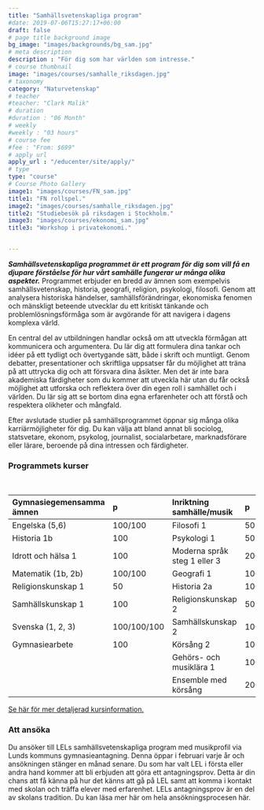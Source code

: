 ```yaml
---
title: "Samhällsvetenskapliga program"
#date: 2019-07-06T15:27:17+06:00
draft: false
# page title background image
bg_image: "images/backgrounds/bg_sam.jpg"
# meta description
description : "För dig som har världen som intresse."
# course thumbnail
image: "images/courses/samhalle_riksdagen.jpg"
# taxonomy
category: "Naturvetenskap"
# teacher
#teacher: "Clark Malik"
# duration
#duration : "06 Month"
# weekly
#weekly : "03 hours"
# course fee
#fee : "From: $699"
# apply url
apply_url : "/educenter/site/apply/"
# type
type: "course"
# Course Photo Gallery
image1: "images/courses/FN_sam.jpg"
title1: "FN rollspel." 
image2: "images/courses/samhalle_riksdagen.jpg"
title2: "Studiebesök på riksdagen i Stockholm." 
image3: "images/courses/ekonomi_sam.jpg"
title3: "Workshop i privatekonomi." 


---
```



**_Samhällsvetenskapliga programmet är ett program för dig som vill få en djupare förståelse för hur vårt samhälle fungerar ur många olika aspekter._** Programmet erbjuder en bredd av ämnen som exempelvis samhällsvetenskap, historia, geografi, religion, psykologi, filosofi. Genom att analysera historiska händelser, samhällsförändringar, ekonomiska fenomen och mänskligt beteende utvecklar du ett kritiskt tänkande och problemlösningsförmåga som är avgörande för att navigera i dagens komplexa värld.

En central del av utbildningen handlar också om att utveckla förmågan att kommunicera och argumentera. Du lär dig att formulera dina tankar och idéer på ett tydligt och övertygande sätt, både i skrift och muntligt. Genom debatter, presentationer och skriftliga uppsatser får du möjlighet att träna på att uttrycka dig och att försvara dina åsikter. Men det är inte bara akademiska färdigheter som du kommer att utveckla här utan du får också möjlighet att utforska och reflektera över din egen roll i samhället och i världen. Du lär sig att se bortom dina egna erfarenheter och att förstå och respektera olikheter och mångfald. 


Efter avslutade studier på samhällsprogrammet öppnar sig många olika karriärmöjligheter för dig. Du kan välja att bland annat bli sociolog, statsvetare, ekonom, psykolog, journalist, socialarbetare, marknadsförare eller lärare, beroende på dina intressen och färdigheter. </p>

### Programmets kurser
<br/>

|Gymnasiegemensamma ämnen|p| Inriktning samhälle/musik|p|Individuella val|p|
|:-|:-|:-|:-|:-|:-|
| Engelska (5,6)     |100/100      |Filosofi 1                   |50 |Samhällskunskap 3|100|
|Historia 1b           |100        |Psykologi 1                  |50 |Naturkunskap 2|100|
|Idrott och hälsa 1    |100        |Moderna språk steg 1 eller 3 |200 |Moderna språk steg 2 eller 4|100|
|Matematik (1b, 2b)    |100/100    |Geografi 1                   |100 |Moderna språk steg 3 eller 5|100|
|Religionskunskap 1    |50         |Historia 2a                  |100 |Engelska steg 7|100|
|Samhällskunskap 1    |100        |Religionskunskap 2           |50|Matematik 3b |100|
|Svenska (1, 2, 3)     |100/100/100| Samhällskunskap 2           |100 |Musikal/Estetisk kommunikation 1|100|
|Gymnasiearbete        |  100      | Körsång 2                   |100 |Gehörs- och musiklära 2|100|
|                      |           | Gehörs- och musiklära 1     |100 |Idrott och hälsa 2|100|
|                      |           | Ensemble med körsång        |200 | Ensemble 2/Manskör/Tjejbarber/Spetskör | 100|

         


 [Se här för mer detaljerad kursinformation.](https://www.lel.nu/po%C3%A4ngplan-sa-musik)
<br/>
### Att ansöka

Du ansöker till LELs samhällsvetenskapliga program med musikprofil via Lunds kommuns gymnasieantagning. Denna öppar i februari varje år och ansökningen stänger en månad senare. Du som har valt LEL i första eller andra hand kommer att bli erbjuden att göra ett antagningsprov. Detta är din chans att få känna på hur det känns att gå på LEL samt att komma i kontakt med skolan och träffa elever med erfarenhet. LELs antagningsprov är en del av skolans tradition. Du kan läsa mer här om hela ansökningsprocesen här. 



